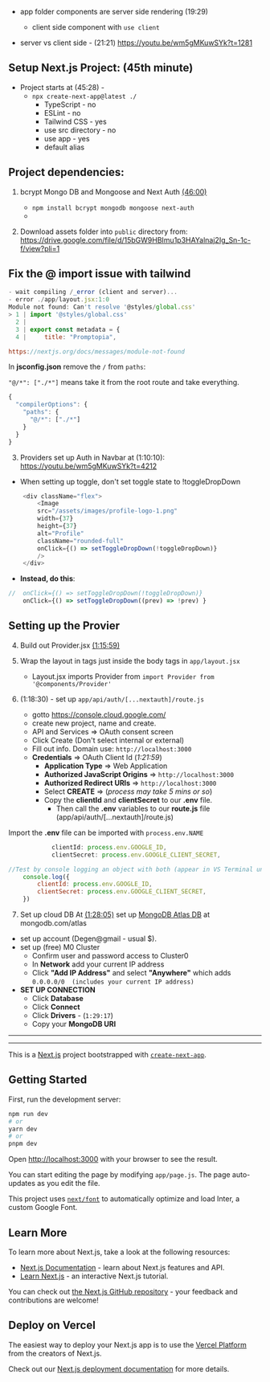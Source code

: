 

- app folder components are server side rendering (19:29)
    - client side component with `use client`

- server vs client side - (21:21) https://youtu.be/wm5gMKuwSYk?t=1281


## Setup Next.js Project: (45th minute)

- Project starts at (45:28) - 
    - `npx create-next-app@latest ./`
        - TypeScript - no
        - ESLint - no
        - Tailwind CSS - yes
        - use src directory - no
        - use app - yes
        - default alias

    
## Project dependencies: 

1. bcrypt Mongo DB and Mongoose and Next Auth [(46:00)](https://youtu.be/wm5gMKuwSYk?t=2768)
    - `npm install bcrypt mongodb mongoose next-auth`
    - 


2. Download assets folder into `public` directory from: https://drive.google.com/file/d/15bGW9HBImu1p3HAYalnaj2Ig_Sn-1c-f/view?pli=1



## Fix the @ import issue with tailwind

```js
- wait compiling /_error (client and server)...
- error ./app/layout.jsx:1:0
Module not found: Can't resolve '@styles/global.css'
> 1 | import '@styles/global.css'
  2 |
  3 | export const metadata = {
  4 |     title: "Promptopia",

https://nextjs.org/docs/messages/module-not-found

```

In **jsconfig.json** remove the `/` from `paths`:

`"@/*": ["./*"]` means take it from the root route and take everything. 

```js
{
  "compilerOptions": {
    "paths": {
      "@/*": ["./*"]
    }
  }
}

```




3. Providers set up Auth in Navbar at (1:10:10): https://youtu.be/wm5gMKuwSYk?t=4212



- When setting up toggle, don't set toggle state to !toggleDropDown

```js
    <div className="flex">
        <Image 
        src="/assets/images/profile-logo-1.png"
        width={37}
        height={37}
        alt="Profile"
        className="rounded-full"
        onClick={() => setToggleDropDown(!toggleDropDown)}
        />
    </div>
```

- **Instead, do this**: 

```js
//  onClick={() => setToggleDropDown(!toggleDropDown)}
    onClick={() => setToggleDropDown((prev) => !prev) }

```


## Setting up the Provier

4. Build out Provider.jsx [(1:15:59)](https://youtu.be/wm5gMKuwSYk?t=4559)

5. Wrap the layout in <Provider></Provider> tags just inside the body tags in `app/layout.jsx`

    - Layout.jsx imports Provider from `import Provider from '@components/Provider'`

6. (1:18:30) - set up `app/api/auth/[...nextauth]/route.js`

    - gotto https://console.cloud.google.com/
    - create new project, name and create. 
    - API and Services => OAuth consent screen
    - Click Create (Don't select internal or external)
    - Fill out info. Domain use: `http://localhost:3000`
    - **Credentials** => OAuth Client Id (_1:21:59_)
        - **Application Type** => Web Application
        - **Authorized JavaScript Origins** => `http://localhost:3000`
        -  **Authorized Redirect URIs** => `http://localhost:3000`
        - Select **CREATE** => (_process may take 5 mins or so_)
        - Copy the **clientId** and **clientSecret** to our **.env** file. 
            - Then call the **.env** variables to our **route.js** file (app/api/auth/[...nextauth]/route.js)

Import the **.env** file can be imported with `process.env.NAME`

```js
            clientId: process.env.GOOGLE_ID,
            clientSecret: process.env.GOOGLE_CLIENT_SECRET,

//Test by console logging an object with both (appear in VS Terminal until remove)
    console.log({
        clientId: process.env.GOOGLE_ID,
        clientSecret: process.env.GOOGLE_CLIENT_SECRET,
    })

```

7. Set up cloud DB At [(1:28:05)](https://youtu.be/wm5gMKuwSYk?t=5285) set up 
[MongoDB Atlas DB](https://www.mongodb.com/atlas) at mongodb.com/atlas
- set up account (Degen@gmail - usual $).
- set up (free) M0 Cluster
    - Confirm user and password access to Cluster0
    - In **Network** add your current IP address
    - Click **"Add IP Address"** and select **"Anywhere"** which adds `0.0.0.0/0  (includes your current IP address)`
- **SET UP CONNECTION**
    - Click **Database**
    - Click **Connect** 
    - Click **Drivers** - (`1:29:17`)
    - Copy your **MongoDB URI**
    








---
---



This is a [Next.js](https://nextjs.org/) project bootstrapped with [`create-next-app`](https://github.com/vercel/next.js/tree/canary/packages/create-next-app).

## Getting Started

First, run the development server:

```bash
npm run dev
# or
yarn dev
# or
pnpm dev
```

Open [http://localhost:3000](http://localhost:3000) with your browser to see the result.

You can start editing the page by modifying `app/page.js`. The page auto-updates as you edit the file.

This project uses [`next/font`](https://nextjs.org/docs/basic-features/font-optimization) to automatically optimize and load Inter, a custom Google Font.

## Learn More

To learn more about Next.js, take a look at the following resources:

- [Next.js Documentation](https://nextjs.org/docs) - learn about Next.js features and API.
- [Learn Next.js](https://nextjs.org/learn) - an interactive Next.js tutorial.

You can check out [the Next.js GitHub repository](https://github.com/vercel/next.js/) - your feedback and contributions are welcome!

## Deploy on Vercel

The easiest way to deploy your Next.js app is to use the [Vercel Platform](https://vercel.com/new?utm_medium=default-template&filter=next.js&utm_source=create-next-app&utm_campaign=create-next-app-readme) from the creators of Next.js.

Check out our [Next.js deployment documentation](https://nextjs.org/docs/deployment) for more details.
